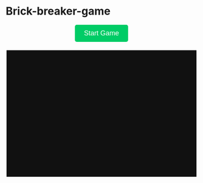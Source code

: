 # Brick-breaker-game
<!DOCTYPE html>
<html lang="en">
<head>
  <meta charset="UTF-8">
  <title>Easy Brick Breaker</title>
  <style>
    canvas {
      background: #111;
      display: block;
      margin: 20px auto;
      border: 2px solid #fff;
    }
    #startBtn {
      display: block;
      margin: 0 auto;
      padding: 12px 24px;
      font-size: 18px;
      background-color: #00cc66;
      border: none;
      color: white;
      border-radius: 5px;
      cursor: pointer;
    }
  </style>
</head>
<body>

<button id="startBtn">Start Game</button>
<canvas id="gameCanvas" width="480" height="320"></canvas>

<script>
const canvas = document.getElementById("gameCanvas");
const ctx = canvas.getContext("2d");
const startBtn = document.getElementById("startBtn");

let gameStarted = false;

let x = canvas.width / 2;
let y = canvas.height - 30;
let dx = 1.5;
let dy = -1.5;
const ballRadius = 8;

const paddleHeight = 10;
const paddleWidth = 100;
let paddleX = (canvas.width - paddleWidth) / 2;

let rightPressed = false;
let leftPressed = false;

const brickRowCount = 5;
const brickColumnCount = 7;
const brickWidth = 60;
const brickHeight = 15;
const brickPadding = 10;
const brickOffsetTop = 30;
const brickOffsetLeft = 25;

let score = 0;
let lives = 3;

const bricks = [];
for(let c = 0; c < brickColumnCount; c++) {
  bricks[c] = [];
  for(let r = 0; r < brickRowCount; r++) {
    bricks[c][r] = { x: 0, y: 0, status: 1 };
  }
}

document.addEventListener("keydown", e => {
  if (e.key === "Right" || e.key === "ArrowRight") rightPressed = true;
  else if (e.key === "Left" || e.key === "ArrowLeft") leftPressed = true;
});

document.addEventListener("keyup", e => {
  if (e.key === "Right" || e.key === "ArrowRight") rightPressed = false;
  else if (e.key === "Left" || e.key === "ArrowLeft") leftPressed = false;
});

startBtn.onclick = function () {
  gameStarted = true;
  startBtn.style.display = "none";
  draw(); // start game loop
};

function drawBall() {
  ctx.beginPath();
  ctx.arc(x, y, ballRadius, 0, Math.PI * 2);
  ctx.fillStyle = "#00FF99";
  ctx.fill();
  ctx.closePath();
}

function drawPaddle() {
  ctx.beginPath();
  ctx.rect(paddleX, canvas.height - paddleHeight, paddleWidth, paddleHeight);
  ctx.fillStyle = "#0095DD";
  ctx.fill();
  ctx.closePath();
}

function drawBricks() {
  for(let c = 0; c < brickColumnCount; c++) {
    for(let r = 0; r < brickRowCount; r++) {
      if(bricks[c][r].status === 1) {
        const brickX = (c * (brickWidth + brickPadding)) + brickOffsetLeft;
        const brickY = (r * (brickHeight + brickPadding)) + brickOffsetTop;
        bricks[c][r].x = brickX;
        bricks[c][r].y = brickY;
        ctx.beginPath();
        ctx.rect(brickX, brickY, brickWidth, brickHeight);
        ctx.fillStyle = "#FF4444";
        ctx.fill();
        ctx.closePath();
      }
    }
  }
}

function drawScore() {
  ctx.font = "16px Arial";
  ctx.fillStyle = "#fff";
  ctx.fillText("Score: " + score, 8, 20);
}

function drawLives() {
  ctx.font = "16px Arial";
  ctx.fillStyle = "#fff";
  ctx.fillText("Lives: " + lives, canvas.width - 70, 20);
}

function collisionDetection() {
  for(let c = 0; c < brickColumnCount; c++) {
    for(let r = 0; r < brickRowCount; r++) {
      const b = bricks[c][r];
      if(b.status === 1) {
        if(x > b.x && x < b.x + brickWidth &&
           y > b.y && y < b.y + brickHeight) {
          dy = -dy;
          b.status = 0;
          score++;
          if(score === brickRowCount * brickColumnCount) {
            alert("🎉 YOU WIN!");
            document.location.reload();
          }
        }
      }
    }
  }
}

function draw() {
  if (!gameStarted) return;

  ctx.clearRect(0, 0, canvas.width, canvas.height);
  drawBricks();
  drawBall();
  drawPaddle();
  drawScore();
  drawLives();
  collisionDetection();

  if(x + dx > canvas.width - ballRadius || x + dx < ballRadius) dx = -dx;
  if(y + dy < ballRadius) dy = -dy;
  else if(y + dy > canvas.height - ballRadius) {
    if(x > paddleX && x < paddleX + paddleWidth) {
      dy = -dy;
    } else {
      lives--;
      if (!lives) {
        alert("💀 GAME OVER");
        document.location.reload();
      } else {
        x = canvas.width / 2;
        y = canvas.height - 30;
        dx = 1.5;
        dy = -1.5;
        paddleX = (canvas.width - paddleWidth) / 2;
      }
    }
  }

  x += dx;
  y += dy;

  if(rightPressed && paddleX < canvas.width - paddleWidth) paddleX += 5;
  else if(leftPressed && paddleX > 0) paddleX -= 5;

  requestAnimationFrame(draw);
}
</script>
</body>
</html>